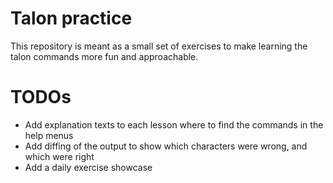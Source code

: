 # Talon practice

This repository is meant as a small set of exercises to make learning the talon commands more fun and approachable.

# TODOs

- Add explanation texts to each lesson where to find the commands in the help menus
- Add diffing of the output to show which characters were wrong, and which were right
- Add a daily exercise showcase
